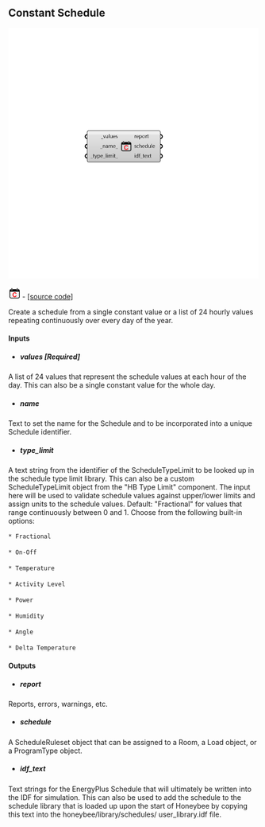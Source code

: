 ## Constant Schedule

![](../../images/components/Constant_Schedule.png)

![](../../images/icons/Constant_Schedule.png) - [[source code]](https://github.com/ladybug-tools/honeybee-grasshopper-energy/blob/master/honeybee_grasshopper_energy/src//HB%20Constant%20Schedule.py)


Create a schedule from a single constant value or a list of 24 hourly values repeating continuously over every day of the year. 



#### Inputs
* ##### values [Required]
A list of 24 values that represent the schedule values at each hour of the day. This can also be a single constant value for the whole day. 
* ##### name 
Text to set the name for the Schedule and to be incorporated into a unique Schedule identifier. 
* ##### type_limit 
A text string from the identifier of the ScheduleTypeLimit to be looked up in the schedule type limit library. This can also be a custom ScheduleTypeLimit object from the "HB Type Limit" component. The input here will be used to validate schedule values against upper/lower limits and assign units to the schedule values. Default: "Fractional" for values that range continuously between 0 and 1. Choose from the following built-in options: 

    * Fractional

    * On-Off

    * Temperature

    * Activity Level

    * Power

    * Humidity

    * Angle

    * Delta Temperature

#### Outputs
* ##### report
Reports, errors, warnings, etc. 
* ##### schedule
A ScheduleRuleset object that can be assigned to a Room, a Load object, or a ProgramType object. 
* ##### idf_text
Text strings for the EnergyPlus Schedule that will ultimately be written into the IDF for simulation. This can also be used to add the schedule to the schedule library that is loaded up upon the start of Honeybee by copying this text into the honeybee/library/schedules/ user_library.idf file. 